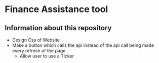 # Finance Assistance tool

## Information about this repository

- Design Css of Website
- Make a button which calls the api instead of the api call being made every refresh of the page
  - Allow user to use a Ticker
